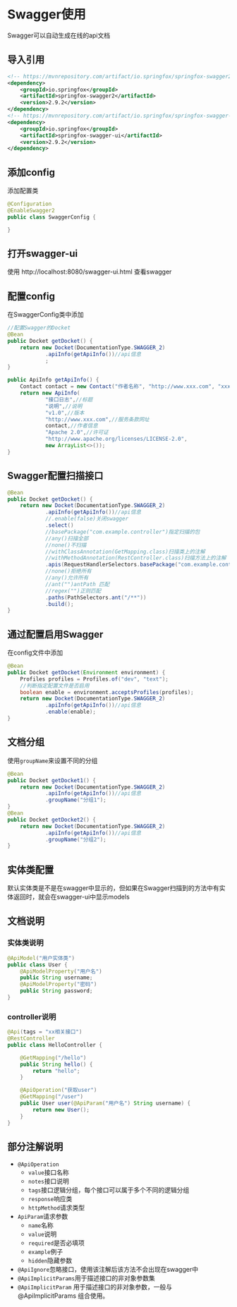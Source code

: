 Swagger使用
===
Swagger可以自动生成在线的api文档
## 导入引用
```xml
<!-- https://mvnrepository.com/artifact/io.springfox/springfox-swagger2 -->
<dependency>
    <groupId>io.springfox</groupId>
    <artifactId>springfox-swagger2</artifactId>
    <version>2.9.2</version>
</dependency>
<!-- https://mvnrepository.com/artifact/io.springfox/springfox-swagger-ui -->
<dependency>
    <groupId>io.springfox</groupId>
    <artifactId>springfox-swagger-ui</artifactId>
    <version>2.9.2</version>
</dependency>
```
## 添加config
添加配置类
```java
@Configuration
@EnableSwagger2
public class SwaggerConfig {

}
```
## 打开swagger-ui
使用 http://localhost:8080/swagger-ui.html 查看swagger

## 配置config
在SwaggerConfig类中添加
```java
//配置Swagger的Docket
@Bean
public Docket getDocket() {
    return new Docket(DocumentationType.SWAGGER_2)
            .apiInfo(getApiInfo())//api信息
            ;
}

public ApiInfo getApiInfo() {
    Contact contact = new Contact("作者名称", "http://www.xxx.com", "xxx@xxx.com");
    return new ApiInfo(
            "接口日志",//标题
            "说明",//说明
            "v1.0",//版本
            "http://www.xxx.com",//服务条款网址
            contact,//作者信息
            "Apache 2.0",//许可证
            "http://www.apache.org/licenses/LICENSE-2.0",
            new ArrayList<>());
}
```
## Swagger配置扫描接口
```java
@Bean
public Docket getDocket() {
    return new Docket(DocumentationType.SWAGGER_2)
            .apiInfo(getApiInfo())//api信息
            //.enable(false)关闭swagger
            .select()
            //basePackage("com.example.controller")指定扫描的包
            //any()扫描全部
            //none()不扫描
            //withClassAnnotation(GetMapping.class)扫描类上的注解
            //withMethodAnnotation(RestController.class)扫描方法上的注解
            .apis(RequestHandlerSelectors.basePackage("com.example.controller"))
            //none()拒绝所有
            //any()允许所有
            //ant("")antPath 匹配
            //regex("")正则匹配
            .paths(PathSelectors.ant("/**"))
            .build();
}
```
## 通过配置启用Swagger
在config文件中添加
```java
@Bean
public Docket getDocket(Environment environment) {
    Profiles profiles = Profiles.of("dev", "text");
    //判断指定配置文件是否启用
    boolean enable = environment.acceptsProfiles(profiles);
    return new Docket(DocumentationType.SWAGGER_2)
            .apiInfo(getApiInfo())//api信息
            .enable(enable);
}
```
## 文档分组
使用`groupName`来设置不同的分组
```java
@Bean
public Docket getDocket1() {
    return new Docket(DocumentationType.SWAGGER_2)
            .apiInfo(getApiInfo())//api信息
            .groupName("分组1");
}
@Bean
public Docket getDocket2() {
    return new Docket(DocumentationType.SWAGGER_2)
            .apiInfo(getApiInfo())//api信息
            .groupName("分组2");
}
```
## 实体类配置
默认实体类是不是在swagger中显示的，但如果在Swagger扫描到的方法中有实体返回时，就会在swagger-ui中显示models

## 文档说明
### 实体类说明
```java
@ApiModel("用户实体类")
public class User {
    @ApiModelProperty("用户名")
    public String username;
    @ApiModelProperty("密码")
    public String password;
}
```
### controller说明
```java
@Api(tags = "xx相关接口")
@RestController
public class HelloController {

    @GetMapping("/hello")
    public String hello() {
        return "hello";
    }

    @ApiOperation("获取user")
    @GetMapping("/user")
    public User user(@ApiParam("用户名") String username) {
        return new User();
    }
}
```
## 部分注解说明
* `@ApiOperation`
  * `value`接口名称
  * `notes`接口说明
  * `tags`接口逻辑分组，每个接口可以属于多个不同的逻辑分组
  * `response`响应类
  * `httpMethod`请求类型
* `ApiParam`请求参数
  * `name`名称
  * `value`说明
  * `required`是否必填项
  * `example`例子
  * `hidden`隐藏参数
* `@ApiIgnore`忽略接口，使用该注解后该方法不会出现在swagger中
* `@ApiImplicitParams`用于描述接口的非对象参数集
* `@ApiImplicitParam` 用于描述接口的非对象参数，一般与 @ApiImplicitParams 组合使用。
